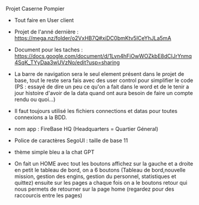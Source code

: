 Projet Caserne Pompier 

- Tout faire en User client 

- Projet de l'anné dernière : https://mega.nz/folder/o2VxHB7Q#xiDC0bmKtv5lCeYhJLa5mA

- Document pour les taches : https://docs.google.com/document/d/1Lvn4hFiOwWOZkbE8dCIJrYnmq4SqK_TYyDaa3wUVzNo/edit?usp=sharing

- La barre de navigation sera le seul element présent dans le projet de base, tout le reste sera fais avec des user control pour simplifier le code (PS : essayé de dire un peu ce qu'on a fait dans le word et de le tenir a jour histoire d'avoir de la data quand ont aura besoin de faire un compte rendu ou quoi...)

- Il faut toujours utilisé les fichiers connections et datas pour toutes connexions a la BDD. 

- nom app :  FireBase HQ (Headquarters = Quartier Géneral)

- Police de caractères SegoUI : taille de base 11 

- thème simple bleu a la chat GPT 


- On fait un HOME avec tout les boutons affichez sur la gauche et a droite en petit le tableau de bord, on a 6 boutons (Tableau de bord,nouvelle mission, gestion des engins, gestion du personnel, statistiques et quittez) 
ensuite sur les pages a chaque fois on a le boutons retour qui nous permets de retourner sur la page home (regardez pour des raccourcis entre les pages)
